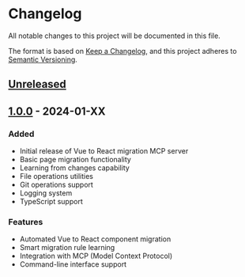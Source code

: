 # Changelog

All notable changes to this project will be documented in this file.

The format is based on [Keep a Changelog](https://keepachangelog.com/en/1.0.0/),
and this project adheres to [Semantic Versioning](https://semver.org/spec/v2.0.0.html).

## [Unreleased]

## [1.0.0] - 2024-01-XX

### Added
- Initial release of Vue to React migration MCP server
- Basic page migration functionality
- Learning from changes capability
- File operations utilities
- Git operations support
- Logging system
- TypeScript support

### Features
- Automated Vue to React component migration
- Smart migration rule learning
- Integration with MCP (Model Context Protocol)
- Command-line interface support

[Unreleased]: https://github.com/jianger666/vue-to-react-mcp/compare/v1.0.0...HEAD
[1.0.0]: https://github.com/jianger666/vue-to-react-mcp/releases/tag/v1.0.0 
